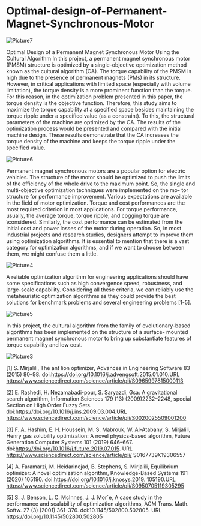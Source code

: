 # Optimal-design-of-Permanent-Magnet-Synchronous-Motor

![Picture7](https://github.com/toohidsharifi/Optimal-design-of-Permanent-Magnet-Synchronous-Motor/assets/126771405/1896cedc-4d43-4f3a-9886-f5b59e4cdff6)

Optimal Design of a Permanent Magnet Synchronous Motor Using the Cultural Algorithm
In this project, a permanent magnet synchronous motor (PMSM) structure is optimized by a single-objective optimization method known as the cultural algorithm (CA). The torque capability of the PMSM is high due to the presence of permanent magnets (PMs) in its structure. However, in critical applications with limited space (especially with volume limitation), the torque density is a more prominent function than the torque. For this reason, in the optimization problem presented in this paper, the torque density is the objective function. Therefore, this study aims to maximize the torque capability at a specified space besides maintaining the torque ripple under a specified value (as a constraint). To this, the structural parameters of the machine are optimized by the CA. The results of the optimization process would be presented and compared with the initial machine design. These results demonstrate that the CA increases the torque density of the machine and keeps the torque ripple under the specified value.

![Picture6](https://github.com/toohidsharifi/Optimal-design-of-Permanent-Magnet-Synchronous-Motor/assets/126771405/397216cb-f808-43f3-bac1-fe6ed49f983e)

Permanent magnet synchronous motors are a popular option for electric vehicles. The structure of the motor should be optimized to push the limits
of the efficiency of the whole drive to the maximum point. So, the single and multi-objective optimization techniques were implemented on the mo-
tor structure for performance improvement. Various expectations are available in the field of motor optimization. Torque and cost performances 
are the most required criterion in most applications. For torque performance, usually, the average torque, torque ripple, and cogging torque are 
\considered. Similarly, the cost performance can be estimated from the initial cost and power losses of the motor during operation. So, in most 
industrial projects and research studies, designers attempt to improve them using optimization algorithms. It is essential to mention that there
is a vast category for optimization algorithms, and if we want to choose between them, we might confuse them a little.

![Picture4](https://github.com/toohidsharifi/Optimal-design-of-Permanent-Magnet-Synchronous-Motor/assets/126771405/b59c903f-d218-48c7-bdc5-05af051cbee8)

A reliable optimization algorithm for engineering applications should have some specifications such as high convergence speed, robustness, and 
large-scale capability. Considering all these criteria, we can reliably use the metaheuristic optimization algorithms as they could provide the
best solutions for benchmark problems and several engineering problems [1-5]. 

![Picture5](https://github.com/toohidsharifi/Optimal-design-of-Permanent-Magnet-Synchronous-Motor/assets/126771405/61fb2507-7c68-4f9a-97bf-a099be721a9a)

In this project, the cultural algorithm from the family of evolutionary-based algorithms has been implemented on the structure of a surface-
mounted permanent magnet synchronous motor to bring up substantiate features of torque capability and low cost.

![Picture3](https://github.com/toohidsharifi/Optimal-design-of-Permanent-Magnet-Synchronous-Motor/assets/126771405/322eeb9f-790b-4f95-81e0-aee235f63bcc)

[1] S. Mirjalili, The ant lion optimizer, Advances in Engineering Software 83 (2015) 80–98. doi:https://doi.org/10.1016/j.advengsoft.2015.01.010.URL https://www.sciencedirect.com/science/article/pii/S0965997815000113

[2] E. Rashedi, H. Nezamabadi-pour, S. Saryazdi, Gsa: A gravitational search algorithm, Information Sciences 179 (13) (2009)2232–2248, special Section on High Order Fuzzy Sets. doi:https://doi.org/10.1016/j.ins.2009.03.004.URL https://www.sciencedirect.com/science/article/pii/S0020025509001200

[3] F. A. Hashim, E. H. Houssein, M. S. Mabrouk, W. Al-Atabany, S. Mirjalili, Henry gas solubility optimization: A novel physics-based algorithm, Future Generation Computer Systems 101 (2019) 646–667. doi:https://doi.org/10.1016/j.future.2019.07.015. URL https://www.sciencedirect.com/science/article/pii/ S0167739X19306557

[4] A. Faramarzi, M. Heidarinejad, B. Stephens, S. Mirjalili, Equilibrium optimizer: A novel optimization algorithm, Knowledge-Based Systems 191 (2020) 105190. doi:https://doi.org/10.1016/j.knosys.2019. 105190.URL https://www.sciencedirect.com/science/article/pii/S0950705119305295

[5] S. J. Benson, L. C. McInnes, J. J. Mor´e, A case study in the performance and scalability of optimization algorithms, ACM Trans. Math. Softw. 27 (3) (2001) 361–376. doi:10.1145/502800.502805. URL https://doi.org/10.1145/502800.502805
